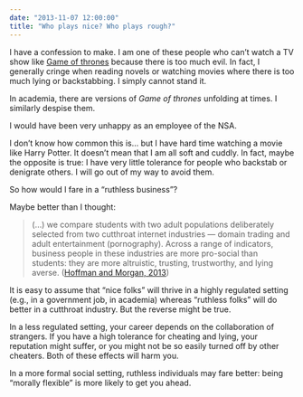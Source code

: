 ```yaml
---
date: "2013-11-07 12:00:00"
title: "Who plays nice? Who plays rough?"
---
```




I have a confession to make. I am one of these people who can&rsquo;t watch a TV show like [Game of thrones](https://en.wikipedia.org/wiki/Game_of_Thrones) because there is too much evil. In fact, I generally cringe when reading novels or watching movies where there is too much lying or backstabbing. I simply cannot stand it.

In academia, there are versions of <em>Game of thrones</em> unfolding at times. I similarly despise them. 

I would have been very unhappy as an employee of the NSA.

I don&rsquo;t know how common this is&hellip; but I have hard time watching a movie like Harry Potter. It doesn&rsquo;t mean that I am all soft and cuddly. In fact, maybe the opposite is true: I have very little tolerance for people who backstab or denigrate others. I will go out of my way to avoid them. 

So how would I fare in a &ldquo;ruthless business&rdquo;?

Maybe better than I thought:

> (&hellip;) we compare students with two adult populations deliberately selected from two cutthroat internet industries &mdash; domain trading and adult entertainment (pornography). Across a range of indicators, business people in these industries are more pro-social than students: they are more altruistic, trusting, trustworthy, and lying averse. ([Hoffman and Morgan, 2013](http://papers.ssrn.com/sol3/papers.cfm?abstract_id=2345102))


It is easy to assume that &ldquo;nice folks&rdquo; will thrive in a highly regulated setting (e.g., in a government job, in academia) whereas &ldquo;ruthless folks&rdquo; will do better in a cutthroat industry. But the reverse might be true.

In a less regulated setting, your career depends on the collaboration of strangers. If you have a high tolerance for cheating and lying, your reputation might suffer, or you might not be so easily turned off by other cheaters. Both of these effects will harm you.

In a more formal social setting, ruthless individuals may fare better: being &ldquo;morally flexible&rdquo; is more likely to get you ahead.

